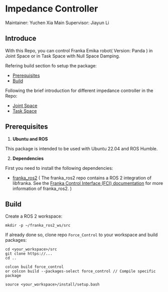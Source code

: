 # Impedance Controller
Maintainer: Yuchen Xia
Main Supervisor: Jiayun Li

## Introduce
With this Repo, you can control Franka Emika robot( Version: Panda ) in Joint Space or in Task Space with Null Space Damping.

Refering build section fo setup the package:
- [Prerequisites](#prerequisites)
- [Build](#build)

Following the brief introduction for different impedance controller in the Repo:
- [Joint Space](#joint-space-impedance-controller)
- [Task Space](#task-space-impedance-controller-with-null-space-damping)


## Prerequisites
1. __Ubuntu and ROS__

This package is intended to be used with Ubuntu 22.04 and ROS Humble.

2. __Dependencies__

First you need to install the following dependencies:
<!-- * [libfranka](https://github.com/frankaemika/libfranka) -->
* [franka_ros2](https://github.com/frankaemika/franka_ros2)
( The franka_ros2 repo contains a ROS 2 integration of libfranka. See the [Franka Control Interface (FCI) documentation](https://frankaemika.github.io/docs/franka_ros2.html) for more information of franka_ros2. )

## Build
Create a ROS 2 workspace:

```
mkdir -p ~/franka_ros2_ws/src
```

If already done so, clone repo `Force_Control` to your workspace and build packages:

```
cd <your_workspace>/src
git clone https://...
cd ..

colcon build force_control
or colcon build --packages-select force_control // Compile specific package

source <your_workspace>/install/setup.bash
```



